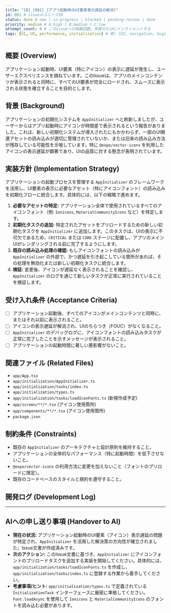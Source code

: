 ```yaml
---
title: "[B]_[001]_[アプリ起動時のUI要素表示遅延の解消]"
id: 001 # issueのユニークID
status: done # new | in-progress | blocked | pending-review | done
priority: medium # A:high | B:medium | C:low
attempt_count: 0 # このissueへの挑戦回数。失敗のたびにインクリメントする
tags: [UI, UX, performance, initialization] # 例: [UI, navigation, bug]
---
```


## 概要 (Overview)

アプリケーション起動時、UI要素（特にアイコン）の表示に遅延が発生し、ユーザーエクスペリエンスを損ねています。このIssueは、アプリのメインコンテンツが表示されると同時に、すべてのUI要素が完全にロードされ、スムーズに表示される状態を確立することを目的とします。

## 背景 (Background)

アプリケーションの初期化システムを `AppInitializer` へと刷新しましたが、ユーザーからはアプリ起動時にアイコンが時間差で表示されるという報告がありました。これは、新しい初期化システムが導入されたにもかかわらず、一部のUI関連アセットの読み込みが適切に管理されていないか、または旧来の読み込み方法が残存している可能性を示唆しています。特に `@expo/vector-icons` を利用したアイコンの表示遅延が顕著であり、UIの品質に対する懸念が表明されています。

## 実装方針 (Implementation Strategy)

アプリケーションの起動プロセスを管理する `AppInitializer` のフレームワークを活用し、UI要素の表示に必要なアセット（特にアイコンフォント）の読み込みを初期化フローに統合します。具体的には、以下の戦略で進めます。

1.  **必要なアセットの特定:** アプリケーション全体で使用されているすべてのアイコンフォント（例: `Ionicons`, `MaterialCommunityIcons` など）を特定します。
2.  **初期化タスクの追加:** 特定されたアセットをプリロードするための新しい初期化タスクを `AppInitializer` に追加します。このタスクは、UIの表示に不可欠であるため、`CRITICAL` または `CORE` ステージに配置し、アプリのメインUIがレンダリングされる前に完了するようにします。
3.  **既存の読み込み処理の確認:** もしアイコンフォントの読み込みが `AppInitializer` の外部で、かつ遅延を引き起こしている箇所があれば、その処理を無効化または新しい初期化タスクに統合します。
4.  **検証:** 変更後、アイコンが遅延なく表示されることを確認し、`AppInitializer` のログを通じて新しいタスクが正常に実行されていることを検証します。

## 受け入れ条件 (Acceptance Criteria)

-   [ ] アプリケーション起動後、すべてのアイコンがメインコンテンツと同時に、またはそれ以前に表示されること。
-   [ ] アイコンの表示遅延が解消され、UIのちらつき（FOUC）がなくなること。
-   [ ] `AppInitializer` のデバッグログに、アイコンフォントの読み込みタスクが正常に完了したことを示すメッセージが表示されること。
-   [ ] アプリケーションの起動時間に著しい悪影響がないこと。

## 関連ファイル (Related Files)

-   `app/App.tsx`
-   `app/initialization/AppInitializer.ts`
-   `app/initialization/tasks/index.ts`
-   `app/initialization/types.ts`
-   `app/initialization/tasks/loadIconFonts.ts` (新規作成予定)
-   `app/screen/**/*.tsx` (アイコン使用箇所)
-   `app/components/**/*.tsx` (アイコン使用箇所)
-   `package.json`

## 制約条件 (Constraints)

-   既存の `AppInitializer` のアーキテクチャと設計原則を維持すること。
-   アプリケーションの全体的なパフォーマンス（特に起動時間）を低下させないこと。
-   `@expo/vector-icons` の利用方法に変更を加えないこと（フォントのプリロードに限定）。
-   既存のコードベースのスタイルと規約を遵守すること。

## 開発ログ (Development Log)

---

## AIへの申し送り事項 (Handover to AI)

-   **現在の状況:** アプリケーション起動時のUI要素（アイコン）表示遅延の問題が特定され、`AppInitializer` を活用した解決策の方向性が確立されました。Issue文書が作成済みです。
-   **次のアクション:** このIssue文書に基づき、`AppInitializer` にアイコンフォントのプリロードタスクを追加する実装を開始してください。具体的には、`app/initialization/tasks/loadIconFonts.ts` を作成し、`app/initialization/tasks/index.ts` に登録する作業から着手してください。
-   **考慮事項/ヒント:** `app/initialization/types.ts` で定義されている `InitializationTask` インターフェースに厳密に準拠してください。`Font.loadAsync` を使用して `Ionicons` と `MaterialCommunityIcons` のフォントを読み込む必要があります。
